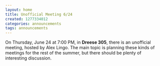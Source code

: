 ```yaml
---
layout: home
title: Unofficial Meeting 6/24
created: 1277334012
categories: announcements
tags: announcements
---
```

On Thursday, June 24 at 7:00 PM, in **Dreese 305**, there is an unofficial meeting, hosted by Alex Lingo. The main topic is planning these kinds of meetings for the rest of the summer, but there should be plenty of interesting discussion.
